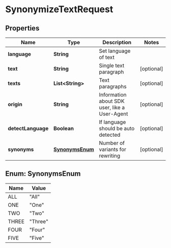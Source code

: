 

# SynonymizeTextRequest


## Properties

| Name | Type | Description | Notes |
|------------ | ------------- | ------------- | -------------|
|**language** | **String** | Set language of text |  |
|**text** | **String** | Single text paragraph |  [optional] |
|**texts** | **List&lt;String&gt;** | Text paragraphs |  [optional] |
|**origin** | **String** | Information about SDK user, like a User-Agent |  [optional] |
|**detectLanguage** | **Boolean** | If language should be auto detected |  [optional] |
|**synonyms** | [**SynonymsEnum**](#SynonymsEnum) | Number of variants for rewriting |  [optional] |



## Enum: SynonymsEnum

| Name | Value |
|---- | -----|
| ALL | &quot;All&quot; |
| ONE | &quot;One&quot; |
| TWO | &quot;Two&quot; |
| THREE | &quot;Three&quot; |
| FOUR | &quot;Four&quot; |
| FIVE | &quot;Five&quot; |




